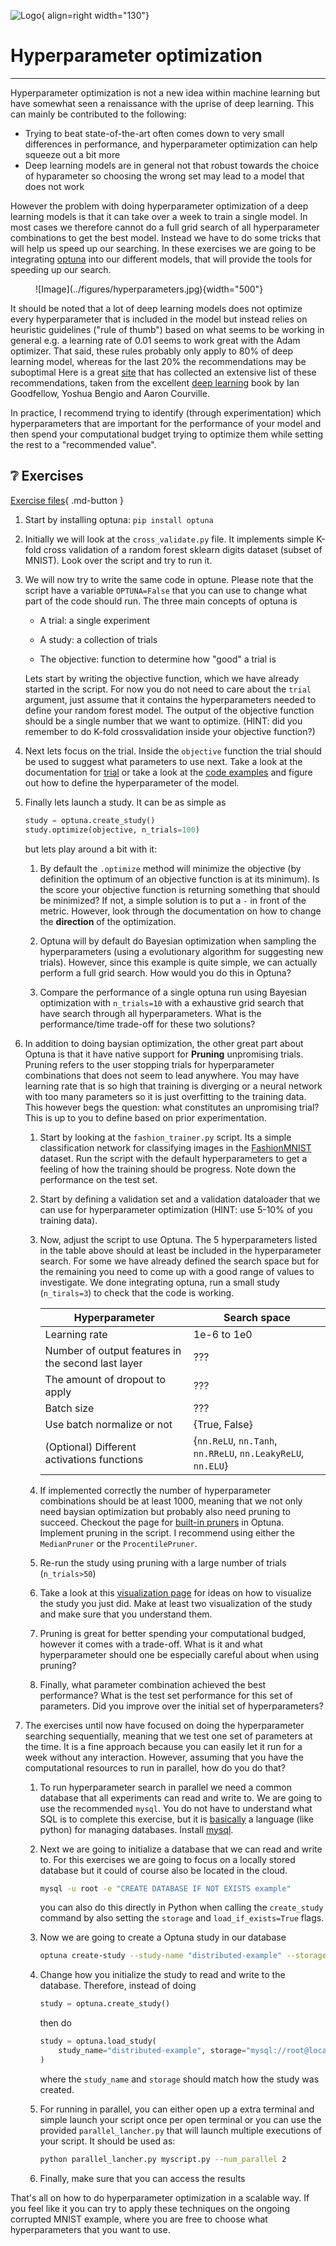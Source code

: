 ![Logo](../figures/icons/optuna.png){ align=right width="130"}

# Hyperparameter optimization

---

Hyperparameter optimization is not a new idea within machine learning but have somewhat seen a renaissance with
the uprise of deep learning. This can mainly be contributed to the following:

* Trying to beat state-of-the-art often comes down to very small differences in performance, and hyperparameter
    optimization can help squeeze out a bit more
* Deep learning models are in general not that robust towards the choice of hyparameter so choosing the wrong set
    may lead to a model that does not work

However the problem with doing hyperparameter optimization of a deep learning models is that it can take over a
week to train a single model. In most cases we therefore cannot do a full grid search of all hyperparameter
combinations to get the best model. Instead we have to do some tricks that will help us speed up our searching.
In these exercises we are going to be integrating [optuna](https://optuna.readthedocs.io/en/stable/index.html) into
our different models, that will provide the tools for speeding up our search.

<figure markdown>
![Image](../figures/hyperparameters.jpg){width="500"}
</figure>

It should be noted that a lot of deep learning models does not optimize every hyperparameter that is included
in the model but instead relies on heuristic guidelines ("rule of thumb") based on what seems to be working
in general e.g. a learning rate of 0.01 seems to work great with the Adam optimizer. That said, these rules
probably only apply to 80% of deep learning model, whereas for the last 20% the recommendations may be suboptimal
Here is a great [site](https://jeffmacaluso.github.io/post/DeepLearningRulesOfThumb/) that has collected an
extensive list of these recommendations, taken from the excellent [deep learning](https://www.deeplearningbook.org/)
book by Ian Goodfellow, Yoshua Bengio and Aaron Courville.

In practice, I recommend trying to identify (through experimentation) which hyperparameters that are important for
the performance of your model and then spend your computational budget trying to optimize them while setting the
rest to a "recommended value".

## ❔ Exercises

[Exercise files](https://github.com/SkafteNicki/dtu_mlops/tree/main/s10_extra/exercise_files){ .md-button }

1. Start by installing optuna:
    `pip install optuna`

2. Initially we will look at the `cross_validate.py` file. It implements simple K-fold cross validation of
    a random forest sklearn digits dataset (subset of MNIST). Look over the script and try to run it.

3. We will now try to write the same code in optune. Please note that the script have a variable `OPTUNA=False`
    that you can use to change what part of the code should run. The three main concepts of optuna is

    * A trial: a single experiment

    * A study: a collection of trials

    * The objective: function to determine how "good" a trial is

    Lets start by writing the objective function, which we have already started in the script. For now you do
    not need to care about the `trial` argument, just assume that it contains the hyperparameters needed to
    define your random forest model. The output of the objective function should be a single number that we
    want to optimize. (HINT: did you remember to do K-fold crossvalidation inside your objective function?)

4. Next lets focus on the trial. Inside the `objective` function the trial should be used to suggest what
    parameters to use next. Take a look at the documentation for
    [trial](https://optuna.readthedocs.io/en/stable/reference/generated/optuna.trial.Trial.html) or take a look at
    the [code examples](https://optuna.org/#code_examples) and figure out how to define the hyperparameter of the model.

5. Finally lets launch a study. It can be as simple as

    ```python
    study = optuna.create_study()
    study.optimize(objective, n_trials=100)
    ```

    but lets play around a bit with it:

    1. By default the `.optimize` method will minimize the objective (by definition the optimum of an objective
        function is at its minimum). Is the score your objective function is returning something that should
        be minimized? If not, a simple solution is to put a `-` in front of the metric. However, look through
        the documentation on how to change the **direction** of the optimization.

    2. Optuna will by default do Bayesian optimization when sampling the hyperparameters (using a evolutionary
        algorithm for suggesting new trials). However, since this example is quite simple, we can actually
        perform a full grid search. How would you do this in Optuna?

    3. Compare the performance of a single optuna run using Bayesian optimization with `n_trials=10` with a
        exhaustive grid search that have search through all hyperparameters. What is the performance/time
        trade-off for these two solutions?

6. In addition to doing baysian optimization, the other great part about Optuna is that it have native support
    for **Pruning** unpromising trials. Pruning refers to the user stopping trials for hyperparameter combinations
    that does not seem to lead anywhere. You may have learning rate that is so high that training is diverging or
    a neural network with too many parameters so it is just overfitting to the training data. This however begs the
    question: what constitutes an unpromising trial? This is up to you to define based on prior experimentation.

    1. Start by looking at the `fashion_trainer.py` script. Its a simple classification network for classifying
        images in the [FashionMNIST](https://github.com/zalandoresearch/fashion-mnist) dataset. Run the script
        with the default hyperparameters to get a feeling of how the training should be progress.
        Note down the performance on the test set.

    2. Start by defining a validation set and a validation dataloader that we can use for hyperparameter optimization
        (HINT: use 5-10% of you training data).

    3. Now, adjust the script to use Optuna. The 5 hyperparameters listed in the table above should at least be included
        in the hyperparameter search. For some we have already defined the search space but for the remaining you need to
        come up with a good range of values to investigate. We done integrating optuna, run a small study (`n_tirals=3`)
        to check that the code is working.

        Hyperparameter                                     | Search space                                                |
        ---------------------------------------------------|-------------------------------------------------------------|
        Learning rate                                      | 1e-6 to 1e0                                                 |
        Number of output features in the second last layer | ???                                                         |
        The amount of dropout to apply                     | ???                                                         |
        Batch size                                         | ???                                                         |
        Use batch normalize or not                         | {True, False}                                               |
        (Optional) Different activations functions         | {`nn.ReLU`, `nn.Tanh`, `nn.RReLU`, `nn.LeakyReLU`, `nn.ELU`}|

    4. If implemented correctly the number of hyperparameter combinations should be at least 1000, meaning that
        we not only need baysian optimization but probably also need pruning to succeed. Checkout the page for
        [built-in pruners](https://optuna.readthedocs.io/en/stable/reference/pruners.html) in Optuna. Implement
        pruning in the script. I recommend using either the `MedianPruner` or the `ProcentilePruner`.

    5. Re-run the study using pruning with a large number of trials (`n_trials>50`)

    6. Take a look at this
        [visualization page](https://optuna.readthedocs.io/en/latest/tutorial/10_key_features/005_visualization.html)
        for ideas on how to visualize the study you just did. Make at least two visualization of the study and
        make sure that you understand them.

    7. Pruning is great for better spending your computational budged, however it comes with a trade-off. What is
        it and what hyperparameter should one be especially careful about when using pruning?

    8. Finally, what parameter combination achieved the best performance? What is the test set performance for this
        set of parameters. Did you improve over the initial set of hyperparameters?

7. The exercises until now have focused on doing the hyperparameter searching sequentially, meaning that we test one
    set of parameters at the time. It is a fine approach because you can easily let it run for a week without any
    interaction. However, assuming that you have the computational resources to run in parallel, how do you do that?

    1. To run hyperparameter search in parallel we need a common database that all experiments can read and
        write to. We are going to use the recommended `mysql`. You do not have to understand what SQL is to
        complete this exercise, but it is [basically](https://en.wikipedia.org/wiki/SQL) a language (like python)
        for managing databases. Install [mysql](https://dev.mysql.com/doc/mysql-installation-excerpt/5.7/en/).

    2. Next we are going to initialize a database that we can read and write to. For this exercises we are going
        to focus on a locally stored database but it could of course also be located in the cloud.

        ```bash
        mysql -u root -e "CREATE DATABASE IF NOT EXISTS example"
        ```

        you can also do this directly in Python when calling the `create_study` command by also setting the
        `storage` and `load_if_exists=True` flags.

    3. Now we are going to create a Optuna study in our database

        ```bash
        optuna create-study --study-name "distributed-example" --storage "mysql://root@localhost/example"
        ```

    4. Change how you initialize the study to read and write to the database. Therefore, instead of doing

        ```python
        study = optuna.create_study()
        ```

        then do

        ```python
        study = optuna.load_study(
            study_name="distributed-example", storage="mysql://root@localhost/example"
        )
        ```

        where the `study_name` and `storage` should match how the study was created.

    5. For running in parallel, you can either open up a extra terminal and simple launch your script once
        per open terminal or you can use the provided `parallel_lancher.py` that will launch multiple executions
        of your script. It should be used as:

        ```bash
        python parallel_lancher.py myscript.py --num_parallel 2
        ```

    6. Finally, make sure that you can access the results

That's all on how to do hyperparameter optimization in a scalable way. If you feel like it you can try to apply these
techniques on the ongoing corrupted MNIST example, where you are free to choose what hyperparameters that you want
to use.
